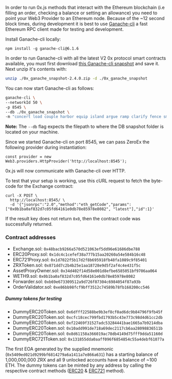 In order to run 0x.js methods that interact with the Ethereum blockchain (i.e filling an order, checking a balance or setting an allowance) you need to point your Web3 Provider to an Ethereum node. Because of the ~12 second block times, during development it is best to use [Ganache-cli](https://github.com/trufflesuite/ganache-cli) a fast Ethereum RPC client made for testing and development.

Install Ganache-cli locally:

```
npm install -g ganache-cli@6.1.6
```

In order to run Ganache-cli with all the latest V2 0x protocol smart contracts available, you must first download [this Ganache-cli snapshot](http://ganache-snapshots.0x.org.s3.amazonaws.com/0x_ganache_snapshot-2.4.0.zip) and save it. Next unzip it's contents with:

```bash
unzip ./0x_ganache_snapshot-2.4.0.zip -d ./0x_ganache_snapshot
```

You can now start Ganache-cli as follows:

```bash
ganache-cli \
--networkId 50 \
-p 8545 \
--db ./0x_ganache_snapshot \
-m "concert load couple harbor equip island argue ramp clarify fence smart topic"
```

**Note:** The `--db` flag expects the filepath to where the DB snapshot folder is located on your machine.

Since we started Ganache-cli on port 8545, we can pass ZeroEx the following provider during instantiation:

```
const provider = new Web3.providers.HttpProvider('http://localhost:8545');
```

0x.js will now communicate with Ganache-cli over HTTP.

To test that your setup is working, use this cURL request to fetch the byte-code for the Exchange contract:

```
curl -X POST \
  http://localhost:8545/ \
  -d '{"jsonrpc":"2.0","method":"eth_getCode","params":["0x0b1ba0af832d7c05fd64161e0db78e85978e8082", "latest"],"id":1}'
```

If the result key does not return `0x0`, then the contract code was successfully returned.

### Contract addresses

-   Exchange.sol: `0x48bacb9266a570d521063ef5dd96e61686dbe788`
-   ERC20Proxy.sol: `0x1dc4c1cefef38a777b15aa20260a54e584b16c48`
-   ERC721Proxy.sol: `0x1d7022f5b17d2f8b695918fb48fa1089c9f85401`
-   ZRXToken.sol: `0x871dd7c2b4b25e1aa18728e9d5f2af4c4e431f5c`
-   AssetProxyOwner.sol: `0x34d402f14d58e001d8efbe6585051bf9706aa064`
-   WETH9.sol: `0x0b1ba0af832d7c05fd64161e0db78e85978e8082`
-   Forwarder.sol: `0xb69e673309512a9d726f87304c6984054f87a93b`
-   OrderValidator.sol: `0xe86bb98fcf9bff3512c74589b78fb168200cc546`

##### Dummy tokens for testing

-   DummyERC20Token.sol: `0x6dfff22588be9b3ef8cf0ad6dc9b84796f9fb45f`
-   DummyERC20Token.sol: `0xcfc18cec799fbd1793b5c43e773c98d4d61cc2db`
-   DummyERC20Token.sol: `0xf22469f31527adc53284441bae1665a7b9214dba`
-   DummyERC20Token.sol: `0x10add991de718a69dec2117cb6aa28098836511b`
-   DummyERC20Token.sol: `0x8d61158a366019ac78db4149d75fff9dda51160d`
-   DummyERC721Token.sol: `0x131855dda0aaff096f6854854c55a4debf61077a`

The first EOA generated by the supplied mnemonic (`0x5409ed021d9299bf6814279a6a1411a7e866a631`) has a starting balance of 1,000,000,000 ZRX and all 9 unlocked accounts have a balance of ~100 ETH. The dummy tokens can be minted by any address by calling the respective contract methods ([ERC20](https://github.com/0xProject/0x-monorepo/blob/69c7c03fb34b3f21f65c40b73baa21184a296fb2/contracts/erc20/contracts/test/DummyERC20Token.sol#L67) & [ERC721](https://github.com/0xProject/0x-monorepo/blob/69c7c03fb34b3f21f65c40b73baa21184a296fb2/contracts/erc721/contracts/test/DummyERC721Token.sol#L47) method).
